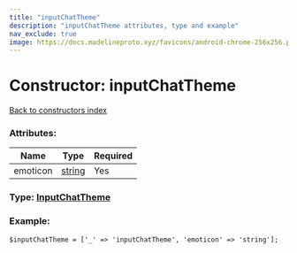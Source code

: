```yaml
---
title: "inputChatTheme"
description: "inputChatTheme attributes, type and example"
nav_exclude: true
image: https://docs.madelineproto.xyz/favicons/android-chrome-256x256.png
---
```

# Constructor: inputChatTheme  
[Back to constructors index](/API_docs/constructors/index.html)



### Attributes:

| Name     |    Type       | Required |
|----------|---------------|----------|
|emoticon|[string](/API_docs/types/string.html) | Yes|



### Type: [InputChatTheme](/API_docs/types/InputChatTheme.html)


### Example:

```
$inputChatTheme = ['_' => 'inputChatTheme', 'emoticon' => 'string'];
```  
